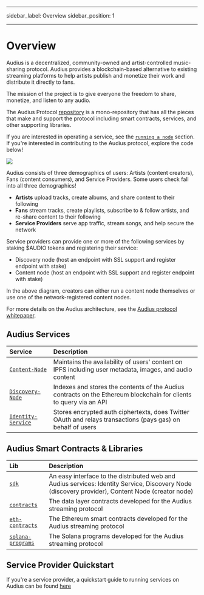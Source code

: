 - - -
sidebar_label: Overview sidebar_position: 1
- - -

# Overview

Audius is a decentralized, community-owned and artist-controlled music-sharing protocol. Audius provides a blockchain-based alternative to existing streaming platforms to help artists publish and monetize their work and distribute it directly to fans.

The mission of the project is to give everyone the freedom to share, monetize, and listen to any audio.

The Audius Protocol [repository](https://github.com/AudiusProject/apps) is a mono-repository that has all the pieces that make and support the protocol including smart contracts, services, and other supporting libraries.

If you are interested in operating a service, see the [`running a node`](../token/running-a-node/introduction.md) section. If you're interested in contributing to the Audius protocol, explore the code below!

![](/img/architecture.png)

Audius consists of three demographics of users: Artists (content creators), Fans (content consumers), and Service Providers. Some users check fall into all three demographics!

* **Artists** upload tracks, create albums, and share content to their following
* **Fans** stream tracks, create playlists, subscribe to & follow artists, and re-share content to their following
* **Service Providers** serve app traffic, stream songs, and help secure the network

Service providers can provide one or more of the following services by staking $AUDIO tokens and registering their service:

* Discovery node \(host an endpoint with SSL support and register endpoint with stake\)
* Content node \(host an endpoint with SSL support and register endpoint with stake\)

In the above diagram, creators can either run a content node themselves or use one of the network-registered content nodes.

For more details on the Audius architecture, see the [Audius protocol whitepaper](whitepaper.md).

## Audius Services

| Service                                                                                             | Description                                                                                                        |
| :-------------------------------------------------------------------------------------------------- | :----------------------------------------------------------------------------------------------------------------- |
| [`Content-Node`](https://github.com/AudiusProject/apps/tree/main/creator-node)         | Maintains the availability of users' content on IPFS including user metadata, images, and audio content            |
| [`Discovery-Node`](https://github.com/AudiusProject/apps/tree/main/discovery-provider) | Indexes and stores the contents of the Audius contracts on the Ethereum blockchain for clients to query via an API |
| [`Identity-Service`](https://github.com/AudiusProject/apps/tree/main/identity-service) | Stores encrypted auth ciphertexts, does Twitter OAuth and relays transactions (pays gas) on behalf of users        |

## Audius Smart Contracts & Libraries

| Lib                                                                                               | Description                                                                                                                                          |
| :------------------------------------------------------------------------------------------------ | :--------------------------------------------------------------------------------------------------------------------------------------------------- |
| [`sdk`](https://github.com/AudiusProject/apps/tree/main/libs)                        | An easy interface to the distributed web and Audius services: Identity Service, Discovery Node \(discovery provider\), Content Node \(creator node\) |
| [`contracts`](https://github.com/AudiusProject/apps/tree/main/contracts)             | The data layer contracts developed for the Audius streaming protocol                                                                                 |
| [`eth-contracts`](https://github.com/AudiusProject/apps/tree/main/eth-contracts)     | The Ethereum smart contracts developed for the Audius streaming protocol                                                                             |
| [`solana-programs`](https://github.com/AudiusProject/apps/tree/main/solana-programs) | The Solana programs developed for the Audius streaming protocol                                                                                      |

## Service Provider Quickstart

If you're a service provider, a quickstart guide to running services on Audius can be found [here](../token/running-a-node/introduction.md)
